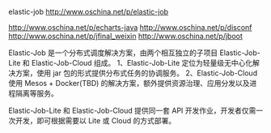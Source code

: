 elastic-job
http://www.oschina.net/p/elastic-job

http://www.oschina.net/p/echarts-java
http://www.oschina.net/p/disconf
http://www.oschina.net/p/jfinal_weixin
http://www.oschina.net/p/jboot


Elastic-Job 是一个分布式调度解决方案，由两个相互独立的子项目 Elastic-Job-Lite 和 Elastic-Job-Cloud 组成。
1、Elastic-Job-Lite 定位为轻量级无中心化解决方案，使用 jar 包的形式提供分布式任务的协调服务。
2、Elastic-Job-Cloud 使用 Mesos + Docker(TBD) 的解决方案，额外提供资源治理、应用分发以及进程隔离等服务。

Elastic-Job-Lite 和 Elastic-Job-Cloud 提供同一套 API 开发作业，开发者仅需一次开发，即可根据需要以 Lite 或 Cloud 的方式部署。